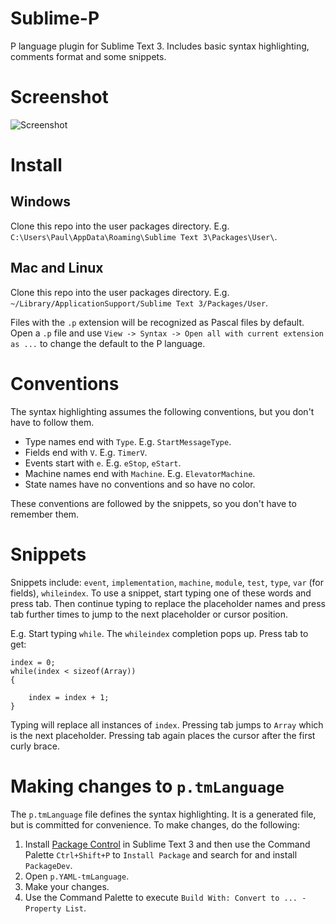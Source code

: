 # Sublime-P
P language plugin for Sublime Text 3. Includes basic syntax highlighting, comments format and some snippets.

# Screenshot
![Screenshot](/example.png?raw=true)

# Install

## Windows
Clone this repo into the user packages directory. E.g. `C:\Users\Paul\AppData\Roaming\Sublime Text 3\Packages\User\`.

## Mac and Linux
Clone this repo into the user packages directory. E.g. `~/Library/ApplicationSupport/Sublime Text 3/Packages/User`.

Files with the `.p` extension will be recognized as Pascal files by default. 
Open a `.p` file and use `View -> Syntax -> Open all with current extension as ...` to change the default to the P language.

# Conventions
The syntax highlighting assumes the following conventions, but you don't have to follow them.  
* Type names end with `Type`. E.g. `StartMessageType`.
* Fields end with `V`. E.g. `TimerV`.
* Events start with `e`. E.g. `eStop`, `eStart`.
* Machine names end with `Machine`. E.g. `ElevatorMachine`.
* State names have no conventions and so have no color.

These conventions are followed by the snippets, so you don't have to remember them.

# Snippets
Snippets include: `event`, `implementation`, `machine`, `module`, `test`, `type`, `var` (for fields), `whileindex`.
To use a snippet, start typing one of these words and press tab. Then continue typing to replace the placeholder names and press tab further times to jump to the next placeholder or cursor position.

E.g. Start typing `while`. The `whileindex` completion pops up. Press tab to get:
```
index = 0;
while(index < sizeof(Array))
{
	
    index = index + 1;
}
```
Typing will replace all instances of `index`. Pressing tab jumps to `Array` which is the next placeholder. Pressing tab again places the cursor after the first curly brace.

# Making changes to `p.tmLanguage`
The `p.tmLanguage` file defines the syntax highlighting. It is a generated file, but is committed for convenience.
To make changes, do the following: 

1. Install [Package Control](https://packagecontrol.io/installation) in Sublime Text 3 and then use the Command Palette `Ctrl+Shift+P` to `Install Package` and search for and install `PackageDev`. 
2. Open `p.YAML-tmLanguage`.
3. Make your changes.
4. Use the Command Palette to execute `Build With: Convert to ... - Property List`.
